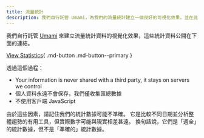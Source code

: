 ```yaml
---
title: 流量統計
description: 我們自行託管 Umami，為我們的流量統計建立一個良好的可視化效果，並在此公開。
---
```


<!-- markdownlint-disable MD051 -->

我們自行託管 [Umami](https://umami.is) 來建立流量統計資料的視覺化效果，這些統計資料公開在下面的連結。

[View Statistics](https://stats.triplebit.net/share/S80jBc50hxr5TquS/www.privacyguides.org){ .md-button .md-button--primary }

透過這個過程：

- Your information is never shared with a third party, it stays on servers we control
- 個人資料永遠不會保存，我們僅收集匯總數據
- 不使用客戶端 JavaScript

由於這些因素，請記住我們的統計數據可能不準確。 它是比較不同日期並分析整體趨勢的有用工具，但實際數字可能與現實相差甚遠。 換句話說，它們是「週全」的統計數據，但不是「準確的」統計數據。
